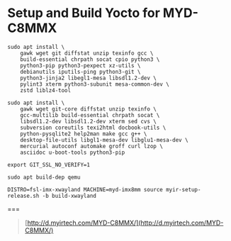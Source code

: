 # Setup and Build Yocto for MYD-C8MMX
```
sudo apt install \
	gawk wget git diffstat unzip texinfo gcc \
	build-essential chrpath socat cpio python3 \
	python3-pip python3-pexpect xz-utils \
	debianutils iputils-ping python3-git \
	python3-jinja2 libegl1-mesa libsdl1.2-dev \
	pylint3 xterm python3-subunit mesa-common-dev \
	zstd liblz4-tool
```
```
sudo apt install \
	gawk wget git-core diffstat unzip texinfo \
	gcc-multilib build-essential chrpath socat \
	libsdl1.2-dev libsdl1.2-dev xterm sed cvs \
	subversion coreutils texi2html docbook-utils \
	python-pysqlite2 help2man make gcc g++ \
	desktop-file-utils libgl1-mesa-dev libglu1-mesa-dev \
	mercurial autoconf automake groff curl lzop \
	asciidoc u-boot-tools python3-pip
```
```
export GIT_SSL_NO_VERIFY=1
```
```
sudo apt build-dep qemu
```
```
DISTRO=fsl-imx-xwayland MACHINE=myd-imx8mm source myir-setup-release.sh -b build-xwayland
```
===
> [http://d.myirtech.com/MYD-C8MMX/](http://d.myirtech.com/MYD-C8MMX/)